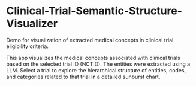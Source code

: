 # Clinical-Trial-Semantic-Structure-Visualizer
Demo for visualization of extracted medical concepts in clinical trial eligibility criteria.

This app visualizes the medical concepts associated with clinical trials based on the selected trial ID (NCTID). The entities were extracted using a LLM.
Select a trial to explore the hierarchical structure of entities, codes, and categories related to that trial in a detailed sunburst chart.
